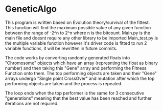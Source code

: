 # GeneticAlgo
This program is written based on Evolution theory/survival of the fittest.
This function will find the maximum possible value of any given function between the range of -2^n to 2^n where n is the bitcount.
Main.py is the main file and doesnt require any other library to be imported
Main_test.py is the multiple variable function however it's driver code is fitted to run 2 variable functions, it will be rewritten in future commits.


The code works by converting randomly generated floats into "Chromosome" objects which have an array (represnting the float as binary number) and then taking this "Gene" array
and performing the Fitness Function onto them. The top performing objects are taken and their "Gene" arrays undergo "Single point CrossOver" and mutation after which the top performing
objects are taken and the process is repeated.

The loop ends when the top performer is the same for 3 consecutive "generations" meaning that the best value has been reached and further iterations are not required.
